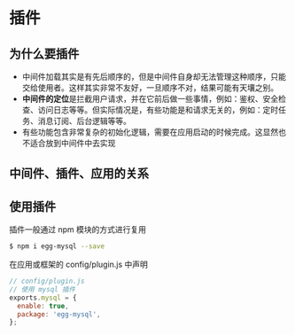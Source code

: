 # 插件
## 为什么要插件
- 中间件加载其实是有先后顺序的，但是中间件自身却无法管理这种顺序，只能交给使用者。这样其实非常不友好，一旦顺序不对，结果可能有天壤之别。
- **中间件的定位**是拦截用户请求，并在它前后做一些事情，例如：鉴权、安全检查、访问日志等等。但实际情况是，有些功能是和请求无关的，例如：定时任务、消息订阅、后台逻辑等等。
- 有些功能包含非常复杂的初始化逻辑，需要在应用启动的时候完成。这显然也不适合放到中间件中去实现
## 中间件、插件、应用的关系
## 使用插件
插件一般通过 npm 模块的方式进行复用 
```bash
$ npm i egg-mysql --save
```
在应用或框架的 config/plugin.js 中声明
```js
// config/plugin.js
// 使用 mysql 插件
exports.mysql = {
  enable: true,
  package: 'egg-mysql',
};
```